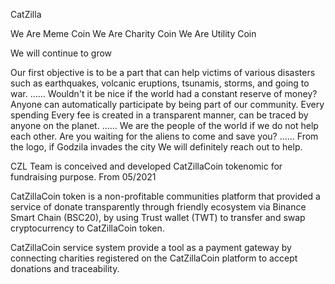 CatZilla

We Are Meme Coin
We Are Charity Coin
We Are Utility Coin

We will continue to grow

Our first objective is to be a part that can help victims of various disasters such as earthquakes, volcanic eruptions, tsunamis, storms, and going to war.
……
Wouldn't it be nice if the world had a constant reserve of money?
Anyone can automatically participate by being part of our community.
Every spending Every fee is created in a transparent manner, can be traced by anyone on the planet. 
……
We are the people of the world if we do not help each other. Are you waiting for the aliens to come and save you?
……
From the logo, if Godzila invades the city We will definitely reach out to help.

CZL Team is conceived and developed CatZillaCoin tokenomic for fundraising purpose. From 05/2021

CatZillaCoin token is a non-profitable communities platform that provided a service of donate transparently through friendly ecosystem via Binance Smart Chain (BSC20), by using Trust wallet (TWT) to transfer and swap cryptocurrency to CatZillaCoin token.

CatZillaCoin service system provide a tool as a payment gateway by connecting charities registered on the CatZillaCoin platform to accept donations and traceability.
